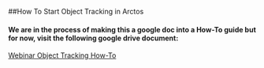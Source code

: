 ##How To Start Object Tracking in Arctos

#### We are in the process of making this a google doc into a How-To guide but for now, visit the following google drive document:

[Webinar Object Tracking How-To](https://docs.google.com/document/d/1TBN-1r6jz2-ODJRZdgvNC4peiE1TrGKfpLse2bOoyMs/edit?usp=sharing)
